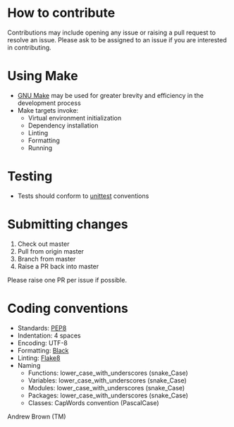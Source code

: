 # How to contribute

  Contributions may include opening any issue or raising a pull request to resolve an issue. Please ask to be assigned to an issue if you are interested in contributing.

# Using Make

  * [GNU Make](https://www.gnu.org/software/make/) may be used for greater brevity and efficiency in the development process
  * Make targets invoke:
    * Virtual environment initialization
    * Dependency installation
    * Linting
    * Formatting
    * Running

# Testing

  * Tests should conform to [unittest](https://docs.python.org/3/library/unittest.html) conventions

# Submitting changes

  1. Check out master
  2. Pull from origin master
  3. Branch from master
  4. Raise a PR back into master

  Please raise one PR per issue if possible. 

# Coding conventions
  * Standards: [PEP8](https://www.python.org/dev/peps/pep-0008/)
  * Indentation: 4 spaces
  * Encoding: UTF-8
  * Formatting: [Black](https://black.readthedocs.io/en/stable/)
  * Linting: [Flake8](https://flake8.pycqa.org/en/latest/)
  * Naming
    * Functions: lower_case_with_underscores (snake_Case)
    * Variables: lower_case_with_underscores (snake_Case)
    * Modules: lower_case_with_underscores (snake_Case)
    * Packages: lower_case_with_underscores (snake_Case)
    * Classes: CapWords convention (PascalCase)
  
Andrew Brown (TM)
